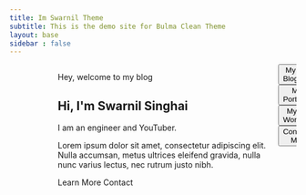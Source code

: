 ```yaml
---
title: Im Swarnil Theme
subtitle: This is the demo site for Bulma Clean Theme
layout: base    
sidebar : false
---
```



<section class="hero is-primary">
  <div class="hero-body">
    <div class="container">
     <!-- Right Side with Image Placeholder -->
      <div class="columns is-vcentered">
      <div class="column is-3">
          <figure class="image is-512x512 is-skeleton">
          <img alt="Placeholder" src="https://placehold.co/128x128">
           </figure>
        </div>
        <!-- Left Side with Text -->
        <div class="column is-6 ml-4">
          <p class="is-size-4">Hey, welcome to my blog</p>
          <h1 class="title is-1">Hi, I'm Swarnil Singhai</h1>
          <p class="is-size-4">I am an engineer and YouTuber.</p>
          <p class="is-size-6 my-2">Lorem ipsum dolor sit amet, consectetur adipiscing elit. Nulla accumsan, metus ultrices eleifend gravida, nulla nunc varius lectus, nec rutrum justo nibh.</p>
          <div class="buttons">
            <a class="button is-light">Learn More</a>
            <a class="button is-primary is-outlined">Contact</a>
          </div>
        </div>
   <div class="column is-3">
    <div class="button-options">
  <div class="columns is-mobile">
    <div class="column">
      <button class="button is-primary is-light is-fullwidth is-medium">
        <span class="icon is-small"><i class="fas fa-blog"></i></span>
        <span>My Blog</span>
      </button>
    </div>
  </div>
  <div class="columns is-mobile ">
    <div class="column">
      <button class="button is-primary is-light is-fullwidth is-medium">
        <span class="icon is-small"><i class="fas fa-briefcase"></i></span>
        <span>My Portfolio</span>
      </button>
    </div>
  </div>
  <div class="columns is-mobile">
    <div class="column">
      <button class="button is-primary is-light is-fullwidth is-medium ">
        <span class="icon is-small"><i class="fas fa-tools"></i></span>
        <span>My Work</span>
      </button>
    </div>
  </div>
  <div class="columns is-mobile">
    <div class="column">
      <button class="button is-primary is-light is-fullwidth is-medium">
        <span class="icon is-small"><i class="fas fa-envelope"></i></span>
        <span>Contact Me</span>
      </button>
    </div>
  </div>
</div>
        </div>
      </div>
    </div>
  </div>
</section>


<div class="container">
  <div class="box">
    <!-- Leaderboard (980 x 90) -->
    <ins class="adsbygoogle"
         style="display:inline-block;height:60px;width:auto;max-width:90px;"
         data-ad-client="ca-pub-1291242080282540"
         data-ad-slot="8539588233"></ins>
    <script>
      (adsbygoogle = window.adsbygoogle || []).push({});
    </script>
  </div>
</div>

<div class="box is-bordered is-medium"></div>

